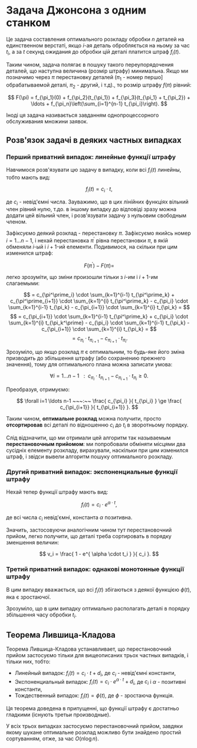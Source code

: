 # Задача Джонсона з одним станком

Це задача составления оптимального розкладу обробки $n$ деталей на единственном верстаті, якщо $i$-ая деталь обробляється на ньому за час $t_i$, а за $t$ секунд ожидания до обробки цій деталі платится штраф $f_i(t)$.

Таким чином, задача полягає в пошуку такого переупорядочения деталей, що наступна величина (розмір штрафу) минимальна. Якщо ми позначимо через $\pi$ перестановку деталей ($\pi_1$ - номер першо] обрабатываемой деталі, $\pi_2$ - другий, і т.д)., то розмір штрафу $f(\pi)$ рівний:

$$ F(\pi) = f_{\pi_1}(0) + f_{\pi_2}(t_{\pi_1}) + f_{\pi_3}(t_{\pi_1} + t_{\pi_2}) + \ldots + f_{\pi_n}\left(\sum_{i=1}^{n-1} t_{\pi_i}\right). $$

Іноді ця задача називається завданням однопроцессорного обслуживания множини заявок.

## Розв'язок задачі в деяких частных випадках

### Перший приватний випадок: линейные функції штрафу

Навчимося розв'язувати цю задачу в випадку, коли всі $f_i(t)$ линейны, тобто мають вид:

$$ f_i(t) = c_i \cdot t, $$

де $c_i$ - невід'ємні числа. Зауважимо, що в цих лінійних функціях вільний член рівний нулю, т.до. в іншому випадку до відповіді зразу можна додати цей вільний член, і розв'язувати задачу з нульовим свободным членом.

Зафіксуємо деякий розклад - перестановку $\pi$. Зафіксуємо якийсь номер $i=1 \ldots n-1$, і нехай перестановка $\pi^\prime$ рівна перестановки $\pi$, в якій обменяли $i$-ый і $i+1$-ий елементи. Подивимося, на скільки при цим изменился штраф:

$$ F(\pi^\prime) - F(\pi) = $$

легко зрозуміти, що зміни произошли тільки з $i$-им і $i+1$-им слагаемыми:

$$ = c_{\pi^\prime_i} \cdot \sum_{k=1}^{i-1} t_{\pi^\prime_k} + c_{\pi^\prime_{i+1}} \cdot \sum_{k=1}^{i} t_{\pi^\prime_k} - c_{\pi_i} \cdot \sum_{k=1}^{i-1} t_{\pi_k} - c_{\pi_{i+1}} \cdot \sum_{k=1}^{i} t_{\pi_k} = $$
$$ = c_{\pi_{i+1}} \cdot \sum_{k=1}^{i-1} t_{\pi^\prime_k} + c_{\pi_i} \cdot \sum_{k=1}^{i} t_{\pi_k^\prime} - c_{\pi_i} \cdot \sum_{k=1}^{i-1} t_{\pi_k} - c_{\pi_{i+1}} \cdot \sum_{k=1}^{i} t_{\pi_k} = $$
$$ = c_{\pi_i} \cdot t_{\pi_{i+1}} - c_{\pi_{i+1}} \cdot t_{\pi_i}. $$

Зрозуміло, що якщо розклад $\pi$ є оптимальним, то будь-яке його зміна призводить до збільшення штрафу (або сохранению прежнего значення), тому для оптимального плана можна записати умова:

$$ \forall i=1 \ldots n-1 ~~~:~~ c_{\pi_i} \cdot t_{\pi_{i+1}} - c_{\pi_{i+1}} \cdot t_{\pi_i} \ge 0. $$

Преобразуя, отримуємо:

$$ \forall i=1 \ldots n-1 ~~~:~~ \frac{ c_{\pi_i} }{ t_{\pi_i} } \ge \frac{ c_{\pi_{i+1}} }{ t_{\pi_{i+1}} }. $$

Таким чином, **оптимальне розклад** можна получити, просто **отсортировав** всі деталі по відношенню $c_i$ до $t_i$ в зворотньому порядку.

Слід відзначити, що ми отримали цей алгоритм так называемым **перестановочным прийомом**: ми попробовали обміняти місцями два сусідніх елементу розкладу, вирахували, наскільки при цим изменился штраф, і звідси вывели алгоритм пошуку оптимального розкладу.

### Другий приватний випадок: экспоненциальные функції штрафу

Нехай тепер функції штрафу мають вид:

$$ f_i(t) = c_i \cdot e^{\alpha \cdot t}, $$

де всі числа $c_i$ невід'ємні, константа $\alpha$ позитивна.

Значить, застосовуючи аналогічним чином тут перестановочний прийом, легко получити, що деталі треба сортировать в порядку зменшення величин:

$$ v_i = \frac{ 1 - e^{ \alpha \cdot t_i } }{ c_i }. $$

### Третий приватний випадок: однакові монотонные функції штрафу

В цим випадку вважається, що всі $f_i(t)$ збігаються з деякої функцією $\phi(t)$, яка є зростаючої.

Зрозуміло, що в цим випадку оптимально располагать деталі в порядку збільшення часу обробки $t_i$.

## Теорема Лившица-Кладова

Теорема Лившица-Кладова устанавливает, що перестановочний прийом застосуємо тільки для вищеописаних трьох частных випадків, і тільки них, тобто:

* Линейный випадок: $f_i(t) = c_i \cdot t + d_i$, де $c_i$ - невід'ємні константи,
* Экспоненциальный випадок: $f_i(t) = c_i \cdot e^{\alpha \cdot t} + d_i$, де $c_i$ і $\alpha$ - позитивні константи,
* Тождественный випадок: $f_i(t) = \phi(t)$, де $\phi$ - зростаюча функція.

Ця теорема доведена в припущенні, що функції штрафу є достатньо гладкими (існують третьи производные).

У всіх трьох випадках застосуємо перестановочний прийом, завдяки якому шукане оптимальне розклад можливо бути знайдено простий сортуванням, отже, за час $O(n \log n)$.
